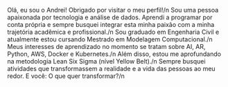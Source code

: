 Olá, eu sou o Andrei! Obrigado por visitar o meu perfil!/n
Sou uma pessoa apaixonada por tecnologia e análise de dados. 
Aprendi a programar por conta própria e sempre busquei integrar esta minha paixão com a minha trajetória acadêmica e profissional./n
Sou graduado em Engenharia Civil e atualmente estou cursando Mestrado em Modelagem Computacional./n
Meus interesses de aprendizado no momento se tratam sobre AI, AR, Python, AWS, Docker e Kubernetes./n
Além disso, estou me aprofundando na metodologia Lean Six Sigma (nível Yellow Belt)./n
Sempre busquei atividades que transformassem a realidade e a vida das pessoas ao meu redor. E você: O que quer transformar?/n
